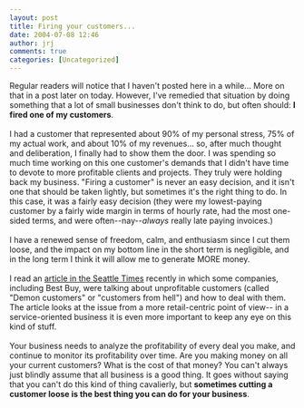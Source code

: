 ```yaml
---
layout: post
title: Firing your customers...
date: 2004-07-08 12:46
author: jrj
comments: true
categories: [Uncategorized]
---
```

Regular readers will notice that I haven't posted here in a while... More on that in a post later on today. However, I've remedied that situation by doing something that a lot of small businesses don't think to do, but often should: **I fired one of my customers**.<br /><br />I had a customer that represented about 90% of my personal stress, 75% of my actual work, and about 10% of my revenues... so, after much thought and deliberation, I finally had to show them the door. I was spending so much time working on this one customer's demands that I didn't have time to devote to more profitable clients and projects. They truly were holding back my business. "Firing a customer" is never an easy decision, and it isn't one that should be taken lightly, but sometimes it's the right thing to do. In this case, it was a fairly easy decision (they were my lowest-paying customer by a fairly wide margin in terms of hourly rate, had the most one-sided terms, and were often--nay--*always* really late paying invoices.)<br /><br />I have a renewed sense of freedom, calm, and enthusiasm since I cut them loose, and the impact on my bottom line in the short term is negligible, and in the long term I think it will allow me to generate MORE money.<br /><br />I read an <a href="http://seattletimes.nwsource.com/html/businesstechnology/2001972516_demoncustomers06.html" target="_blank">article in the Seattle Times</a> recently in which some companies, including Best Buy, were talking about unprofitable customers (called "Demon customers" or "customers from hell") and how to deal with them. The article looks at the issue from a more retail-centric point of view-- in a service-oriented business it is even more important to keep any eye on this kind of stuff.<br /><br />Your business needs to analyze the profitability of every deal you make, and continue to monitor its profitability over time. Are you making money on all your current customers? What is the cost of that money? You can't always just blindly assume that all business is a good thing. It goes without saying that you can't do this kind of thing cavalierly, but **sometimes cutting a customer loose is the best thing you can do for your business**.
